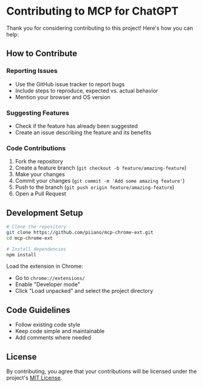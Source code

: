 # Contributing to MCP for ChatGPT

Thank you for considering contributing to this project! Here's how you can help:

## How to Contribute

### Reporting Issues
- Use the GitHub issue tracker to report bugs
- Include steps to reproduce, expected vs. actual behavior
- Mention your browser and OS version

### Suggesting Features
- Check if the feature has already been suggested
- Create an issue describing the feature and its benefits

### Code Contributions
1. Fork the repository
2. Create a feature branch (`git checkout -b feature/amazing-feature`)
3. Make your changes
4. Commit your changes (`git commit -m 'Add some amazing feature'`)
5. Push to the branch (`git push origin feature/amazing-feature`)
6. Open a Pull Request

## Development Setup

```sh
# Clone the repository
git clone https://github.com/piiano/mcp-chrome-ext.git
cd mcp-chrome-ext

# Install dependencies
npm install
```

Load the extension in Chrome:
- Go to `chrome://extensions/`
- Enable "Developer mode"
- Click "Load unpacked" and select the project directory

## Code Guidelines
- Follow existing code style
- Keep code simple and maintainable
- Add comments where needed

## License
By contributing, you agree that your contributions will be licensed under the project's [MIT License](LICENSE). 